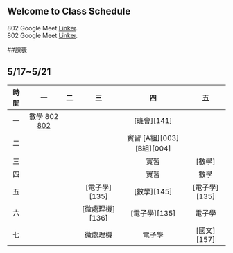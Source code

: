 ## Welcome to Class Schedule

802 Google Meet [Linker](https://meet.google.com/lookup/gldzzmohsh?authuser=0&hs=179).  
802 Google Meet [Linker](https://meet.google.com/lookup/bcspmhcrce?authuser=0&hs=179).

##課表

## 5/17~5/21

| 時間  |  一   |  二   |       三        |             四             |      五       |
| :---: | :---: | :---: | :-------------: | :------------------------: | :-----------: |
|  一   |    數學  802 [802]   |       |                 |        [班會][141]         |               |
|  二   |       |       |                 | 實習 [A組][003] [B組][004] |               |
|  三   |       |       |                 |            實習            |    [數學]     |
|  四   |       |       |                 |            實習            |     數學      |
|  五   |       |       |  [電子學][135]  |        [數學][145]         | [電子學][135] |
|  六   |       |       | [微處理機][136] |       [電子學][135]        |    電子學     |
|  七   |       |       |    微處理機     |           電子學           |  [國文][157]  |

[802]:https://meet.google.com/zhd-qxdr-hid
[803]:https://meet.google.com/gxy-bjpm-dui
